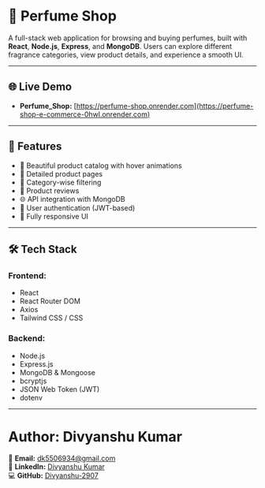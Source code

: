 # 🧴 Perfume Shop

A full-stack web application for browsing and buying perfumes, built with **React**, **Node.js**, **Express**, and **MongoDB**. Users can explore different fragrance categories, view product details, and experience a smooth UI.

---

## 🌐 Live Demo

- **Perfume_Shop:** [https://perfume-shop.onrender.com](https://perfume-shop-e-commerce-0hwl.onrender.com)
---

## 🚀 Features

- 💄 Beautiful product catalog with hover animations  
- 🧴 Detailed product pages  
- 🔎 Category-wise filtering  
- 💬 Product reviews  
- 🌐 API integration with MongoDB  
- 🔐 User authentication (JWT-based)  
- 📱 Fully responsive UI  

---

## 🛠️ Tech Stack

### Frontend:
- React
- React Router DOM
- Axios
- Tailwind CSS / CSS

### Backend:
- Node.js
- Express.js
- MongoDB & Mongoose
- bcryptjs
- JSON Web Token (JWT)
- dotenv

---

# Author: Divyanshu Kumar

📧 **Email:** [dk5506934@gmail.com](mailto:dk5506934@gmail.com)  
🔗 **LinkedIn:** [Divyanshu Kumar](https://www.linkedin.com/in/divyanshukr7/)  
💻 **GitHub:** [Divyanshu-2907](https://github.com/Divyanshu-2907)



